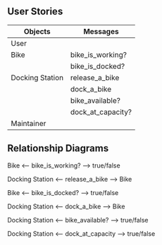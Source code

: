 ## User Stories

Objects | Messages
------------ | -------------
User            |
Bike            | bike_is_working?
                | bike_is_docked?
Docking Station | release_a_bike
                | dock_a_bike
                | bike_available?
                | dock_at_capacity?
Maintainer      |


## Relationship Diagrams

Bike <-- bike_is_working? --> true/false

Docking Station <-- release_a_bike --> Bike

Bike <-- bike_is_docked? --> true/false

Docking Station <-- dock_a_bike --> Bike

Docking Station <-- bike_available? --> true/false

Docking Station <-- dock_at_capacity --> true/false
